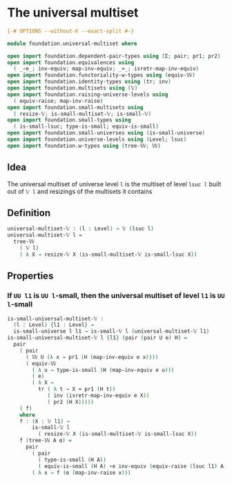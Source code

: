 # The universal multiset

```agda
{-# OPTIONS --without-K --exact-split #-}

module foundation.universal-multiset where

open import foundation.dependent-pair-types using (Σ; pair; pr1; pr2)
open import foundation.equivalences using
  ( _∘e_; inv-equiv; map-inv-equiv; _≃_; isretr-map-inv-equiv)
open import foundation.functoriality-w-types using (equiv-𝕎)
open import foundation.identity-types using (tr; inv)
open import foundation.multisets using (𝕍)
open import foundation.raising-universe-levels using
  ( equiv-raise; map-inv-raise)
open import foundation.small-multisets using
  ( resize-𝕍; is-small-multiset-𝕍; is-small-𝕍)
open import foundation.small-types using
  ( is-small-lsuc; type-is-small; equiv-is-small)
open import foundation.small-universes using (is-small-universe)
open import foundation.universe-levels using (Level; lsuc)
open import foundation.w-types using (tree-𝕎; 𝕎)
```

## Idea

The universal multiset of universe level `l` is the multiset of level `lsuc l` built out of `𝕍 l` and resizings of the multisets it contains

## Definition
```agda
universal-multiset-𝕍 : (l : Level) → 𝕍 (lsuc l)
universal-multiset-𝕍 l =
  tree-𝕎
    ( 𝕍 l)
    ( λ X → resize-𝕍 X (is-small-multiset-𝕍 is-small-lsuc X))
```

## Properties

### If `UU l1` is `UU l`-small, then the universal multiset of level `l1` is `UU l`-small

```agda
is-small-universal-multiset-𝕍 :
  (l : Level) {l1 : Level} →
  is-small-universe l l1 → is-small-𝕍 l (universal-multiset-𝕍 l1)
is-small-universal-multiset-𝕍 l {l1} (pair (pair U e) H) =
  pair
    ( pair
      ( 𝕎 U (λ x → pr1 (H (map-inv-equiv e x))))
      ( equiv-𝕎
        ( λ u → type-is-small (H (map-inv-equiv e u)))
        ( e)
        ( λ X →
          tr ( λ t → X ≃ pr1 (H t))
             ( inv (isretr-map-inv-equiv e X))
             ( pr2 (H X)))))
    ( f)
    where
    f : (X : 𝕍 l1) →
        is-small-𝕍 l
          ( resize-𝕍 X (is-small-multiset-𝕍 is-small-lsuc X))
    f (tree-𝕎 A α) =
      pair
        ( pair
          ( type-is-small (H A))
          ( equiv-is-small (H A) ∘e inv-equiv (equiv-raise (lsuc l1) A)))
        ( λ x → f (α (map-inv-raise x)))
```
